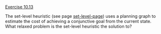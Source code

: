 [Exercise 10.13](ex_13/)

The set-level heuristic (see page [set-level-page](#/)) uses a planning graph
to estimate the cost of achieving a conjunctive goal from the current
state. What relaxed problem is the set-level heuristic the solution to?

